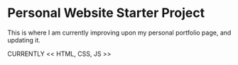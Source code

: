 # Personal Website Starter Project

This is where I am currently improving upon my personal portfolio page, and updating it.

CURRENTLY
<< HTML, CSS, JS >> 
